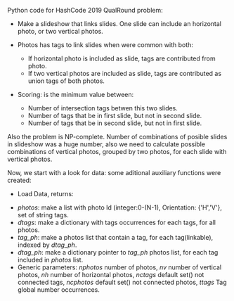 Python code for HashCode 2019 QualRound problem:

- Make a slideshow that links slides. One slide can include an horizontal photo, or two vertical photos.

- Photos has tags to link slides when were common with both:
  * If horizontal photo is included as slide, tags are contributed from photo.
  * If two vertical photos are included as slide, tags are contributed as union tags of both photos.
  
- Scoring: is the minimum value between:
  * Number of intersection tags betwen this two slides.
  * Number of tags that be in first slide, but not in second slide.
  * Number of tags that be in second slide, but not in first slide.

Also the problem is NP-complete. Number of combinations of posible slides  in slideshow was a huge number, also we need to calculate possible combinations of vertical photos, grouped by two photos, for each slide with vertical photos.

Now, we start with a look for data: some aditional auxiliary functions were created:

 - Load Data, returns:
  * *photos*: make a list with photo Id (integer:0-(N-1), Orientation: {'H','V'}, set of string tags.
  * *dtags*: make a dictionary with tags occurrences for each tags, for all photos.
  * *tag_ph*: make a photos list that contain a tag, for each tag(linkable), indexed by *dtag_ph*.
  * *dtag_ph*: make a dictionary  pointer to *tag_ph* photos list, for each tag included in *photos* list.
  * Generic parameters: *nphotos* number of photos, *nv* number of vertical photos, *nh* number of horizontal photos,
    *nctags* default set() not connected tags, *ncphotos* default set() not connected photos, *ttags* Tag global number
    occurrences.

